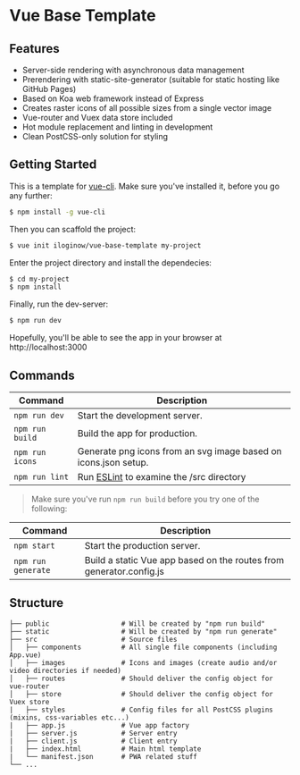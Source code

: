 # Vue Base Template

## Features

* Server-side rendering with asynchronous data management
* Prerendering with static-site-generator (suitable for static hosting like GitHub Pages)
* Based on Koa web framework instead of Express
* Creates raster icons of all possible sizes from a single vector image
* Vue-router and Vuex data store included
* Hot module replacement and linting in development
* Clean PostCSS-only solution for styling

## Getting Started

This is a template for [vue-cli](https://github.com/vuejs/vue-cli). Make sure you've installed it, before you go any further:

``` bash
$ npm install -g vue-cli
```

Then you can scaffold the project:

``` bash
$ vue init iloginow/vue-base-template my-project
```

Enter the project directory and install the dependecies:

``` bash
$ cd my-project
$ npm install
```

Finally, run the dev-server:

``` bash
$ npm run dev
```

Hopefully, you'll be able to see the app in your browser at http://localhost:3000

## Commands

| Command | Description |
| --- | --- |
| ``` npm run dev ``` | Start the development server. |
| ``` npm run build ``` | Build the app for production. |
| ``` npm run icons ``` | Generate png icons from an svg image based on icons.json setup. |
| ``` npm run lint ``` | Run [ESLint](https://github.com/eslint/eslint) to examine the /src directory |

> Make sure you've run ``` npm run build ``` before you try one of the following:

| Command | Description |
| --- | --- |
| ``` npm start ``` | Start the production server. |
| ``` npm run generate ``` | Build a static Vue app based on the routes from generator.config.js |

## Structure

    ├── public                  # Will be created by "npm run build"
    ├── static                  # Will be created by "npm run generate"
    ├── src                     # Source files
    │   ├── components          # All single file components (including App.vue)
    │   ├── images              # Icons and images (create audio and/or video directories if needed)
    │   ├── routes              # Should deliver the config object for vue-router
    │   ├── store               # Should deliver the config object for Vuex store
    |   ├── styles              # Config files for all PostCSS plugins (mixins, css-variables etc...) 
    |   ├── app.js              # Vue app factory
    |   ├── server.js           # Server entry
    |   ├── client.js           # Client entry
    |   ├── index.html          # Main html template
    |   └── manifest.json       # PWA related stuff
    └── ...

